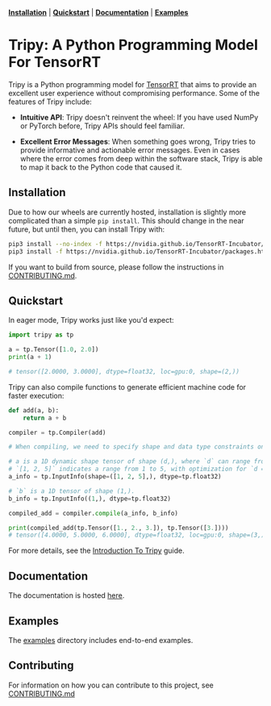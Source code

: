 [**Installation**](#installation) | [**Quickstart**](#quickstart) | [**Documentation**](#documentation) | [**Examples**](#examples)

# Tripy: A Python Programming Model For TensorRT

Tripy is a Python programming model for [TensorRT](https://developer.nvidia.com/tensorrt) that aims to provide an excellent
user experience without compromising performance. Some of the features of Tripy include:

- **Intuitive API**: Tripy doesn't reinvent the wheel: If you have used NumPy or
    PyTorch before, Tripy APIs should feel familiar.

- **Excellent Error Messages**: When something goes wrong, Tripy tries to provide
    informative and actionable error messages. Even in cases where the error comes
    from deep within the software stack, Tripy is able to map it back to the Python code
    that caused it.


## Installation

Due to how our wheels are currently hosted, installation is slightly more complicated than a simple `pip install`. 
This should change in the near future, but until then, you can install Tripy with:

```bash
pip3 install --no-index -f https://nvidia.github.io/TensorRT-Incubator/packages.html tripy --no-deps
pip3 install -f https://nvidia.github.io/TensorRT-Incubator/packages.html tripy
```

If you want to build from source, please follow the instructions in [CONTRIBUTING.md](./CONTRIBUTING.md).

## Quickstart

In eager mode, Tripy works just like you'd expect:

```py
import tripy as tp

a = tp.Tensor([1.0, 2.0])
print(a + 1)

# tensor([2.0000, 3.0000], dtype=float32, loc=gpu:0, shape=(2,))
```

Tripy can also compile functions to generate efficient machine code for faster execution:

```py
def add(a, b):
    return a + b

compiler = tp.Compiler(add)

# When compiling, we need to specify shape and data type constraints on the inputs:

# a is a 1D dynamic shape tensor of shape (d,), where `d` can range from 1 to 5.
# `[1, 2, 5]` indicates a range from 1 to 5, with optimization for `d = 2`.
a_info = tp.InputInfo(shape=([1, 2, 5],), dtype=tp.float32)

# `b` is a 1D tensor of shape (1,).
b_info = tp.InputInfo((1,), dtype=tp.float32)

compiled_add = compiler.compile(a_info, b_info)

print(compiled_add(tp.Tensor([1., 2., 3.]), tp.Tensor([3.])))
# tensor([4.0000, 5.0000, 6.0000], dtype=float32, loc=gpu:0, shape=(3,))
```

For more details, see the
[Introduction To Tripy](https://nvidia.github.io/TensorRT-Incubator/pre0_user_guides/introduction-to-tripy.html)
guide.


<!-- Tripy: DOC: OMIT Start -->

## Documentation

The documentation is hosted [here](https://nvidia.github.io/TensorRT-Incubator/).


## Examples

The [examples](./examples/) directory includes end-to-end examples.


## Contributing

For information on how you can contribute to this project, see [CONTRIBUTING.md](./CONTRIBUTING.md)

<!-- Tripy: DOC: OMIT End -->
